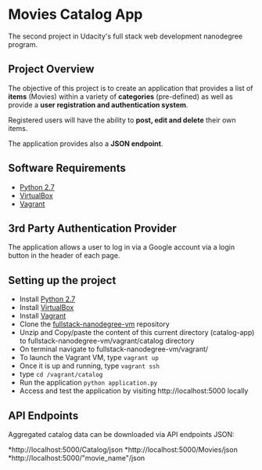 
# Movies Catalog App

The second project in Udacity's full stack web development nanodegree program.

## Project Overview

The objective of this project is to create an application that provides a list of **items** (Movies) within a variety of **categories** (pre-defined) as well as provide a **user registration and authentication system**.

Registered users will have the ability to **post, edit and delete** their own items.

The application provides also a **JSON endpoint**.

## Software Requirements

* [Python 2.7](https://www.python.org/download/releases/2.7/)
* [VirtualBox](https://www.virtualbox.org/.)
* [Vagrant](https://www.vagrantup.com/)

## 3rd Party Authentication Provider

The application allows a user to log in via a Google  account via a login button in the header of each page.

## Setting up the project

* Install [Python 2.7](https://www.python.org/download/releases/2.7/)
* Install [VirtualBox](https://www.virtualbox.org/.)
* Install [Vagrant](https://www.vagrantup.com/)
* Clone the [fullstack-nanodegree-vm](https://github.com/udacity/fullstack-nanodegree-vm) repository
* Unzip and Copy/paste the content of this current directory (catalog-app) to fullstack-nanodegree-vm/vagrant/catalog directory
* On terminal navigate to fullstack-nanodegree-vm/vagrant/
* To launch the Vagrant VM, type `vagrant up`
* Once it is up and running, type `vagrant ssh`
* type `cd /vagrant/catalog`
* Run the application  `python application.py`
* Access and test the application by visiting http://localhost:5000 locally


## API Endpoints

Aggregated catalog data can be downloaded via API endpoints JSON:

*http://localhost:5000/Catalog/json
*http://localhost:5000/Movies/json
*http://localhost:5000/"movie_name"/json
